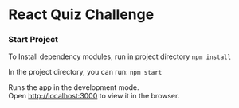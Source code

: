 
# React Quiz Challenge

### Start Project
To Install dependency modules, run in project directory
`npm install`

In the project directory, you can run:
`npm start`

Runs the app in the development mode.<br />
Open [http://localhost:3000](http://localhost:3000) to view it in the browser.
